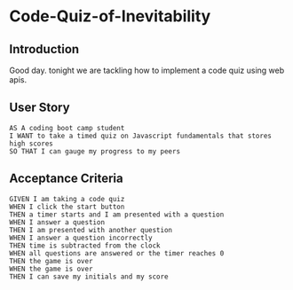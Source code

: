 # Code-Quiz-of-Inevitability

## Introduction

Good day. tonight we are tackling how to implement a code quiz using web apis. 

## User Story
```
AS A coding boot camp student
I WANT to take a timed quiz on Javascript fundamentals that stores high scores
SO THAT I can gauge my progress to my peers
```

## Acceptance Criteria
```
GIVEN I am taking a code quiz
WHEN I click the start button
THEN a timer starts and I am presented with a question
WHEN I answer a question
THEN I am presented with another question
WHEN I answer a question incorrectly
THEN time is subtracted from the clock
WHEN all questions are answered or the timer reaches 0
THEN the game is over
WHEN the game is over
THEN I can save my initials and my score
```
